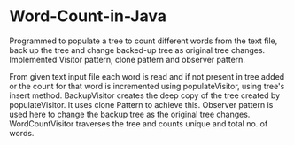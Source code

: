 # Word-Count-in-Java

Programmed to populate a tree to count different words from the text file, back up the tree and change backed-up tree as original tree changes.
Implemented Visitor pattern, clone pattern and observer pattern.

From given text input file each word is read and if not present in tree added or the count for that word is incremented using populateVisitor, using tree's insert method.
BackupVisitor creates the deep copy of the tree created by populateVisitor. It uses clone Pattern to achieve this. Observer pattern is used here to change the backup tree as the original tree changes.
WordCountVisitor traverses the tree and counts unique and total no. of words.
